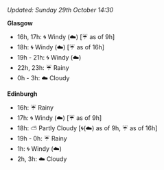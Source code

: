*Updated: Sunday 29th October 14:30*

**Glasgow**

* 16h, 17h: :cyclone: Windy (:cloud:) [:umbrella: as of 9h]
* 18h: :cyclone: Windy (:cloud:) [:umbrella: as of 16h]
* 19h - 21h: :cyclone: Windy (:cloud:)
* 22h, 23h: :umbrella: Rainy
* 0h - 3h: :cloud: Cloudy

**Edinburgh**

* 16h: :umbrella: Rainy
* 17h: :cyclone: Windy (:cloud:) [:umbrella: as of 9h]
* 18h: :partly_sunny: Partly Cloudy [:cyclone:(:cloud:) as of 9h, :umbrella: as of 16h]
* 19h - 0h: :umbrella: Rainy
* 1h: :cyclone: Windy (:cloud:)
* 2h, 3h: :cloud: Cloudy
